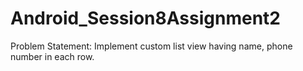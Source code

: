 # Android_Session8Assignment2
Problem Statement:
Implement custom list view having name, phone number in each row.
